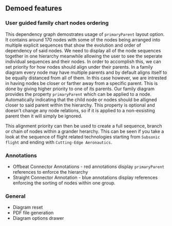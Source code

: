 ## Demoed features
### User guided family chart nodes ordering
This dependency graph demostrates usage of `primaryParent` layout option. It contains around 170 nodes with some of the nodes being arranged into multiple explicit sequences that show the evolution and order of dependency of said nodes. We need to display all of the node sequences together in one hierarchy meanwhile allowing the user to see the seperate individual sequences and their nodes. In order to accomplish this, we can set priority for how nodes should align under their parents. In a family diagram every node may have multiple parents and by default aligns itself to be equally distanced from all of them. In this case however, we are intrested in having nodes be closer or farther away from a specific parent. This is done by giving higher priority to one of its parents. Our family diagram provides the property `primaryParent` which can be applied to a node. Automatically indicating that the child node or nodes should be alligned closer to said parent within the hierarchy. This property is optional and doesn't change any node relations, so if it is applied to a non-exsisting parent then it will simply be ignored.

This alignment priority can then be used to create a full sequence, branch or chain of nodes within a grander herarchy. This can be seen if you take a look at the sequence of flight related technologies starting from `Subsonic flight` and ending with `Cutting-Edge Aeronautics`.

### Annotations
* Offbeat Connector Annotations - red annotations display `primaryParent` references to enforce the hierarchy
* Straight Connector Annotation - blue annotations display references enforcing the sorting of nodes within one group.

### General
* Diagram reset
* PDF file generation
* Diagram options drawer